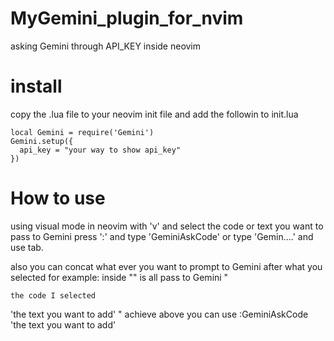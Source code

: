 # MyGemini_plugin_for_nvim
asking Gemini through API_KEY inside neovim

# install
copy the .lua file to your neovim init file and add the followin to init.lua
```
local Gemini = require('Gemini')
Gemini.setup({
  api_key = "your way to show api_key"
})
```

# How to use
using visual mode in neovim with 'v'
and select the code or text you want to pass to Gemini
press ':' and type 'GeminiAskCode' or type 'Gemin....' and use tab.

also you can concat what ever you want to prompt to Gemini after what you selected
for example:
inside "" is all pass to Gemini
"
```
the code I selected
```
'the text you want to add'
"
achieve above you can use 
:GeminiAskCode 'the text you want to add'
